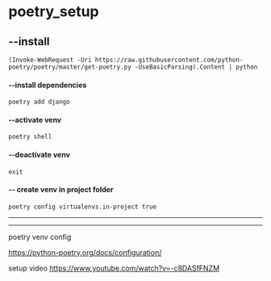 # poetry_setup

## --install

```
(Invoke-WebRequest -Uri https://raw.githubusercontent.com/python-poetry/poetry/master/get-poetry.py -UseBasicParsing).Content | python

```

#### --install dependencies

` poetry add django `


#### --activate venv 
`` poetry shell ``

#### --deactivate venv
` exit `

#### -- create venv in project folder
`poetry config virtualenvs.in-project true`


---
---

poetry venv config 

https://python-poetry.org/docs/configuration/

setup video
https://www.youtube.com/watch?v=-c8DASfFNZM
